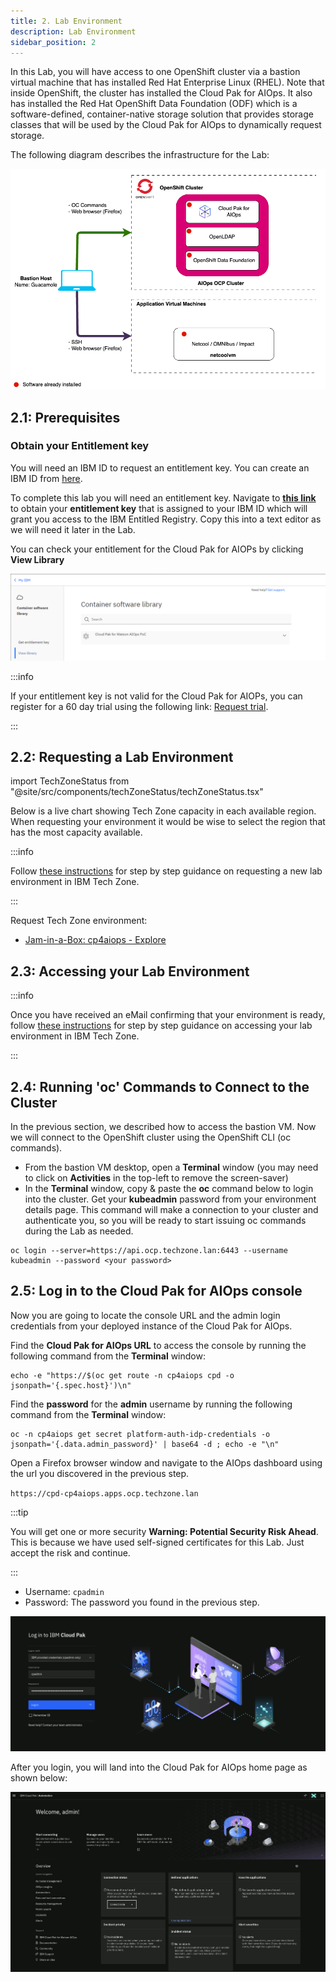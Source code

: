 ```yaml
---
title: 2. Lab Environment
description: Lab Environment
sidebar_position: 2
---
```


In this Lab, you will have access to one OpenShift cluster via a bastion virtual
machine that has installed Red Hat Enterprise Linux (RHEL). Note that inside
OpenShift, the cluster has installed the Cloud Pak for AIOps. It also has
installed the Red Hat OpenShift Data Foundation (ODF) which is a
software-defined, container-native storage solution that provides storage
classes that will be used by the Cloud Pak for AIOps to dynamically request
storage.

The following diagram describes the infrastructure for the Lab:

![](images/architecture.png)

## 2.1: Prerequisites

### Obtain your Entitlement key

You will need an IBM ID to request an entitlement key. You can create an IBM ID
from [here](https://www.ibm.com/account/reg/us-en/signup?formid=urx-19776).

To complete this lab you will need an entitlement key. Navigate to
[**this link**](https://myibm.ibm.com/products-services/containerlibrary) to
obtain your **entitlement key** that is assigned to your IBM ID which will grant
you access to the IBM Entitled Registry. Copy this into a text editor as we will
need it later in the Lab.

You can check your entitlement for the Cloud Pak for AIOPs by clicking **View
Library**

![](images/entitlement_check.png)

:::info

If your entitlement key is not valid for the Cloud Pak for AIOPs, you can
register for a 60 day trial using the following link:
[Request trial](https://www.ibm.com/account/reg/us-en/login?formid=urx-51074).

:::

## 2.2: Requesting a Lab Environment

import TechZoneStatus from "@site/src/components/techZoneStatus/techZoneStatus.tsx"

Below is a live chart showing Tech Zone capacity in each available region. When
requesting your environment it would be wise to select the region that has the
most capacity available.

<TechZoneStatus />

:::info

Follow
[these instructions](/waiops-tech-jam/labs/jam-in-a-box/#requesting-a-lab-environment)
for step by step guidance on requesting a new lab environment in IBM Tech Zone.

:::

Request Tech Zone environment:

- [Jam-in-a-Box: cp4aiops - Explore](https://techzone.ibm.com/my/reservations/create/64c2a0166c515100179d63e2)

## 2.3: Accessing your Lab Environment

:::info

Once you have received an eMail confirming that your environment is ready,
follow
[these instructions](/waiops-tech-jam/labs/jam-in-a-box/#accessing-a-lab-environment)
for step by step guidance on accessing your lab environment in IBM Tech Zone.

:::

## 2.4: Running 'oc' Commands to Connect to the Cluster

In the previous section, we described how to access the bastion VM. Now we will
connect to the OpenShift cluster using the OpenShift CLI (oc commands).

- From the bastion VM desktop, open a **Terminal** window (you may need to click
  on **Activities** in the top-left to remove the screen-saver)
- In the **Terminal** window, copy & paste the **oc** command below to login
  into the cluster. Get your **kubeadmin** password from your environment
  details page. This command will make a connection to your cluster and
  authenticate you, so you will be ready to start issuing oc commands during the
  Lab as needed.

```
oc login --server=https://api.ocp.techzone.lan:6443 --username kubeadmin --password <your password>
```

## 2.5: Log in to the Cloud Pak for AIOps console

Now you are going to locate the console URL and the admin login credentials from
your deployed instance of the Cloud Pak for AIOps.

Find the **Cloud Pak for AIOps URL** to access the console by running the
following command from the **Terminal** window:

```
echo -e "https://$(oc get route -n cp4aiops cpd -o jsonpath='{.spec.host}')\n"
```

Find the **password** for the **admin** username by running the following
command from the **Terminal** window:

```
oc -n cp4aiops get secret platform-auth-idp-credentials -o jsonpath='{.data.admin_password}' | base64 -d ; echo -e "\n"
```

Open a Firefox browser window and navigate to the AIOps dashboard using the url
you discovered in the previous step.

`https://cpd-cp4aiops.apps.ocp.techzone.lan`

:::tip

You will get one or more security **Warning: Potential Security Risk Ahead**.
This is because we have used self-signed certificates for this Lab. Just accept
the risk and continue.

:::

- Username: `cpadmin`
- Password: The password you found in the previous step.

![](images/login.png)

After you login, you will land into the Cloud Pak for AIOps home page as shown
below:

![](images/home-page.png)
